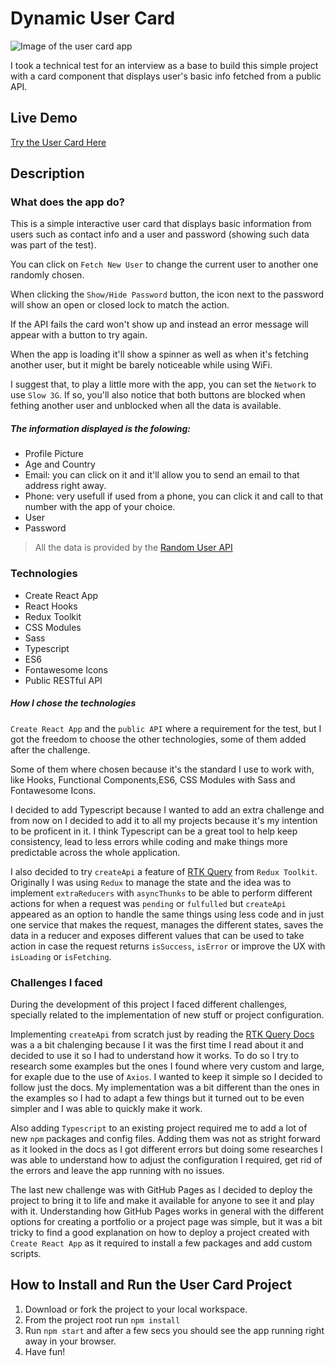 # Dynamic User Card

![Image of the user card app](https://github.com/soniagisel/user-card/blob/add-photo-to-readme/assets/images/user-card-img.png)

I took a technical test for an interview as a base to build this simple project with a card component that displays user's basic info fetched from a public API.

## Live Demo

[Try the User Card Here](https://soniagisel.github.io/user-card/)


## Description

### What does the app do?

This is a simple interactive user card that displays basic information from users such as contact info and a user and password (showing such data was part of the test).

You can click on `Fetch New User` to change the current user to another one randomly chosen.

When clicking the `Show/Hide Password` button, the icon next to the password will show an open or closed lock to match the action.

If the API fails the card won't show up and instead an error message will appear with a button to try again.

When the app is loading it'll show a spinner as well as when it's fetching another user, but it might be barely noticeable while using WiFi.

I suggest that, to play a little more with the app, you can set the `Network` to use `Slow 3G`. If so, you'll also notice that both buttons are blocked when fething another user and unblocked when all the data is available.

##### The information displayed is the folowing:
- Profile Picture
- Age and Country
- Email: you can click on it and it'll allow you to send an email to that address right away.
- Phone: very usefull if used from a phone, you can click it and call to that number with the app of your choice.
- User
- Password

> All the data is provided by the [Random User API](https://randomuser.me/api/)


### Technologies

- Create React App
- React Hooks
- Redux Toolkit
- CSS Modules
- Sass
- Typescript
- ES6
- Fontawesome Icons
- Public RESTful API


##### How I chose the technologies

`Create React App` and the `public API` where a requirement for the test, but I got the freedom to choose the other technologies, some of them added after the challenge.

Some of them where chosen because it's the standard I use to work with, like Hooks, Functional Components,ES6, CSS Modules with Sass and Fontawesome Icons.

I decided to add Typescript because I wanted to add an extra challenge and from now on I decided to add it to all my projects because it's my intention to be proficent in it. I think Typescript can be a great tool to help keep consistency, lead to less errors while coding and make things more predictable across the whole application.

I also decided to try `createApi` a feature of [RTK Query](https://redux-toolkit.js.org/rtk-query/overview) from `Redux Toolkit`. Originally I was using `Redux` to manage the state and the idea was to implement `extraReducers` with `asyncThunks` to be able to perform different actions for when a request was `pending` or `fulfulled` but `createApi` appeared as an option to handle the same things using less code and in just one service that makes the request, manages the different states, saves the data in a reducer and exposes different values that can be used to take action in case the request returns `isSuccess`, `isError` or improve the UX with `isLoading` or `isFetching`.


### Challenges I faced

During the development of this project I faced different challenges, specially related to the implementation of new stuff or project configuration.

Implementing `createApi` from scratch just by reading the [RTK Query Docs](https://redux-toolkit.js.org/rtk-query/overview) was a a bit chalenging because I it was the first time I read about it and decided to use it so I had to understand how it works. To do so I try to research some examples but the ones I found where very custom and large, for exaple due to the use of `Axios`. I wanted to keep it simple so I decided to follow just the docs. My implementation was a bit different than the ones in the examples so I had to adapt a few things but it turned out to be even simpler and I was able to quickly make it work.

Also adding `Typescript` to an existing project required me to add a lot of new `npm` packages and config files. Adding them was not as stright forward as it looked in the docs as I got different errors but doing some researches I was able to understand how to adjust the configuration I required, get rid of the errors and leave the app running with no issues.

The last new challenge was with GitHub Pages as I decided to deploy the project to bring it to life and make it available for anyone to see it and play with it. Understanding how GitHub Pages works in general with the different options for creating a portfolio or a project page was simple, but it was a bit tricky to find a good explanation on how to deploy a project created with `Create React App` as it required to install a few packages and add custom scripts.

## How to Install and Run the User Card Project

1. Download or fork the project to your local workspace.
2. From the project root run `npm install`
3. Run `npm start` and after a few secs you should see the app running right away in your browser.
4. Have fun!